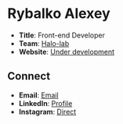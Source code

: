 # Rybalko Alexey

- **Title**: Front-end Developer
- **Team**: [Halo-lab](https://www.halo-lab.com/)
- **Website**: [Under development](https://lensom.github.io/)

## Connect
- **Email**: [Email](magurawork@gmail.com)
- **LinkedIn**: [Profile](https://www.linkedin.com/in/alexey-rybalko-20351714a/) 
- **Instagram**: [Direct](https://www.instagram.com/magurawork/)
